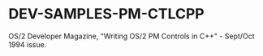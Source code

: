 # DEV-SAMPLES-PM-CTLCPP
OS/2 Developer Magazine, "Writing OS/2 PM Controls in C++" - Sept/Oct 1994 issue.
